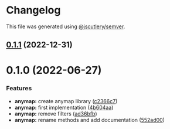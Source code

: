 # Changelog

This file was generated using [@jscutlery/semver](https://github.com/jscutlery/semver).

## [0.1.1](https://github.com/RicardoJBarrios/kuoki/compare/anymap-v0.1.0...anymap-v0.1.1) (2022-12-31)



# 0.1.0 (2022-06-27)


### Features

* **anymap:** create anymap library ([c2366c7](https://github.com/RicardoJBarrios/kuoki/commit/c2366c73438d302331f82b905bc6f82ab68f7fb2))
* **anymap:** first implementation ([4b604aa](https://github.com/RicardoJBarrios/kuoki/commit/4b604aa363248a83d7380e64fb0403a39a42fc3c))
* **anymap:** remove filters ([ad36bfb](https://github.com/RicardoJBarrios/kuoki/commit/ad36bfb6987b18e1f0a6384786c9e6bc69d5a8f7))
* **anymap:** rename methods and add documentation ([552ad00](https://github.com/RicardoJBarrios/kuoki/commit/552ad00763de13ac93d8f93a2baa8fab53a52e90))
